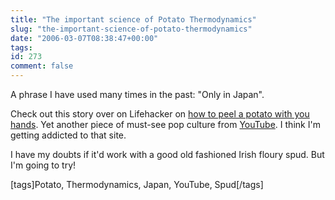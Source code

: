 ```yaml
---
title: "The important science of Potato Thermodynamics"
slug: "the-important-science-of-potato-thermodynamics"
date: "2006-03-07T08:38:47+00:00"
tags:
id: 273
comment: false
---
```


A phrase I have used many times in the past: "Only in Japan".

Check out this story over on Lifehacker on [how to peel a potato with you hands](http://www.lifehacker.com/software/cooking/video-demonstration-peel-a-potato-in-one-step-158620.php). Yet another piece of must-see pop culture from [YouTube](https://www.youtube.com/). I think I'm getting addicted to that site.

I have my doubts if it'd work with a good old fashioned Irish floury spud. But I'm going to try!

[tags]Potato, Thermodynamics, Japan, YouTube, Spud[/tags]
